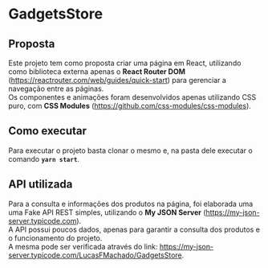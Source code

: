 # GadgetsStore

## Proposta
Este projeto tem como proposta criar uma página em React, utilizando como biblioteca externa apenas o **React Router DOM** (https://reactrouter.com/web/guides/quick-start) para gerenciar a navegação entre as páginas. \
Os componentes e animações foram desenvolvidos apenas utilizando CSS puro, com **CSS Modules** (https://github.com/css-modules/css-modules). 


## Como executar
Para executar o projeto basta clonar o mesmo e, na pasta dele executar o comando **`yarn start`**.


## API utilizada
Para a consulta e informações dos produtos na página, foi elaborada uma uma Fake API REST simples, utilizando o **My JSON Server** (https://my-json-server.typicode.com). \
A API possui poucos dados, apenas para garantir a consulta dos produtos e o funcionamento do projeto. \
A mesma pode ser verificada através do link: https://my-json-server.typicode.com/LucasFMachado/GadgetsStore.
